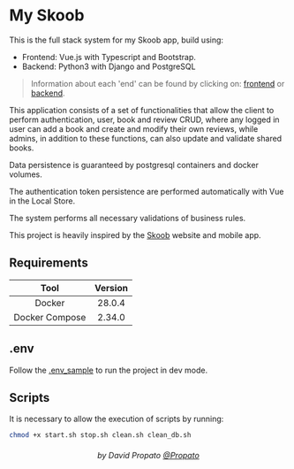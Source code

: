 # My Skoob

This is the full stack system for my Skoob app, build using:

- Frontend: Vue.js with Typescript and Bootstrap.
- Backend: Python3 with Django and PostgreSQL

> Information about each 'end' can be found by clicking on: <a href="./my-skoob-frontend/">frontend</a> or <a href="./my-skoob-backend/">backend</a>.

This application consists of a set of functionalities that allow the client to perform authentication, user, book and review CRUD, where any logged in user can add a book and create and modify their own reviews, while admins, in addition to these functions, can also update and validate shared books.

Data persistence is guaranteed by postgresql containers and docker volumes.

The authentication token persistence are performed automatically with Vue in the Local Store.

The system performs all necessary validations of business rules.

This project is heavily inspired by the <a href="https://www.skoob.com.br/">Skoob</a> website and mobile app.

## Requirements

|      Tool      | Version |
| :------------: | :-----: |
|     Docker     | 28.0.4  |
| Docker Compose | 2.34.0  |

## .env

Follow the <a href="./.env_sample">.env_sample</a> to run the project in dev mode.

## Scripts

It is necessary to allow the execution of scripts by running:

```sh
chmod +x start.sh stop.sh clean.sh clean_db.sh
```

<h6 align="center">by David Propato <a href="https://github.com/Propato">@Propato</a></h6>
